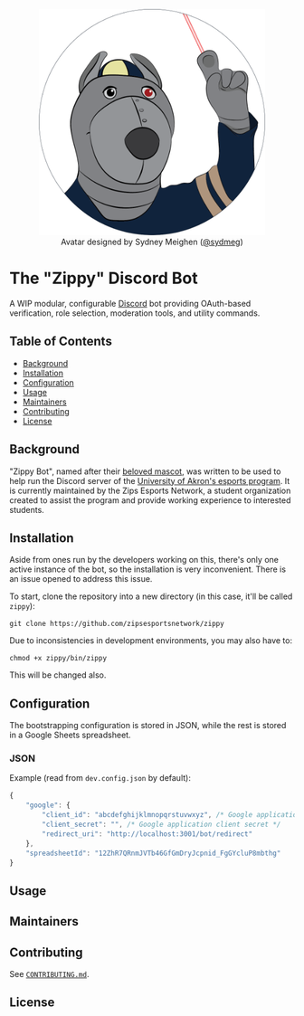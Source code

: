 <p align="center">
  <a href="https://nodejs.org/"><img alt="Zippy bot avatar" src="doc/avatar.png" width="400"/></a>
  <br>
  <span>Avatar designed by Sydney Meighen (<a href="https://github.com/sydmeg">@sydmeg</a>)</span>
</p>

# The "Zippy" Discord Bot

A WIP modular, configurable [Discord](https://discordapp.com) bot providing OAuth-based verification, role selection, moderation tools, and utility commands. 

## Table of Contents

- [Background](#background)
- [Installation](#installation)
- [Configuration](#configuration)
- [Usage](#usage)
- [Maintainers](#maintainers)
- [Contributing](#contributing)
- [License](#license)

## Background

"Zippy Bot", named after their [beloved mascot](https://en.wikipedia.org/wiki/Zippy_(mascot)), was written to be used to help run the Discord server of the [University of Akron's esports program](https://uakron.edu/esports). It is currently maintained by the Zips Esports Network, a student organization created to assist the program and provide working experience to interested students.

## Installation

Aside from ones run by the developers working on this, there's only one active instance of the bot, so the installation is very inconvenient. There is an issue opened to address this issue.

To start, clone the repository into a new directory (in this case, it'll be called `zippy`):

```console
git clone https://github.com/zipsesportsnetwork/zippy
```

Due to inconsistencies in development environments, you may also have to:

```console
chmod +x zippy/bin/zippy
```

This will be changed also.

## Configuration

The bootstrapping configuration is stored in JSON, while the rest is stored in a Google Sheets spreadsheet.

### JSON

Example (read from `dev.config.json` by default):

```js
{
    "google": {
        "client_id": "abcdefghijklmnopqrstuvwxyz", /* Google application client ID*/
        "client_secret": "", /* Google application client secret */
        "redirect_uri": "http://localhost:3001/bot/redirect"
    },
    "spreadsheetId": "12ZhR7QRnmJVTb46GfGmDryJcpnid_FgGYcluP8mbthg"
}
```

## Usage

## Maintainers

## Contributing

See [`CONTRIBUTING.md`](CONTRIBUTING.md).

## License
